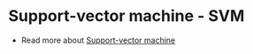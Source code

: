 # Support-vector machine - SVM
- Read more about [Support-vector machine](https://en.wikipedia.org/wiki/Support-vector_machine)
